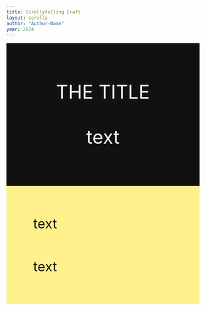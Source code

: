 ```yaml
---
title: Scrollytelling Draft
layout: scrolly
author: "Author-Name"
year: 2024
---
```


<section class="step" style="background:#111; color:white; font-size:3.5em; text-align:center; padding:2em;">
  THE TITLE
  <br><br>
  text
</section>

<section class="step" style="background:#fef08a; color:#111; font-size:2.5em; line-height:1.6; padding:2em;">
  text
  <br><br>
  text
</section>
